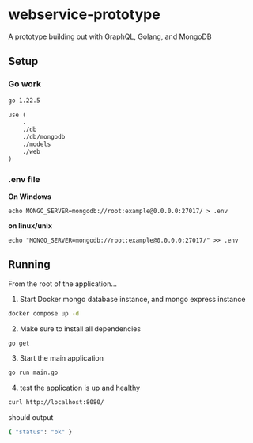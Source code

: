 # webservice-prototype

A prototype building out with GraphQL, Golang, and MongoDB

## Setup

### Go work

```txt
go 1.22.5

use (
    .
    ./db
    ./db/mongodb
    ./models
    ./web
)
```

### .env file

**On Windows**

```dotenv
echo MONGO_SERVER=mongodb://root:example@0.0.0.0:27017/ > .env
```

**on linux/unix**

```dotenv
echo "MONGO_SERVER=mongodb://root:example@0.0.0.0:27017/" >> .env
```

## Running

From the root of the application...

1. Start Docker mongo database instance, and mongo express instance

```sh
docker compose up -d
```
2. Make sure to install all dependencies

```sh
go get
```

3. Start the main application

```sh
go run main.go
```

4. test the application is up and healthy

```sh
curl http://localhost:8080/
```

should output

```sh
{ "status": "ok" }
```
